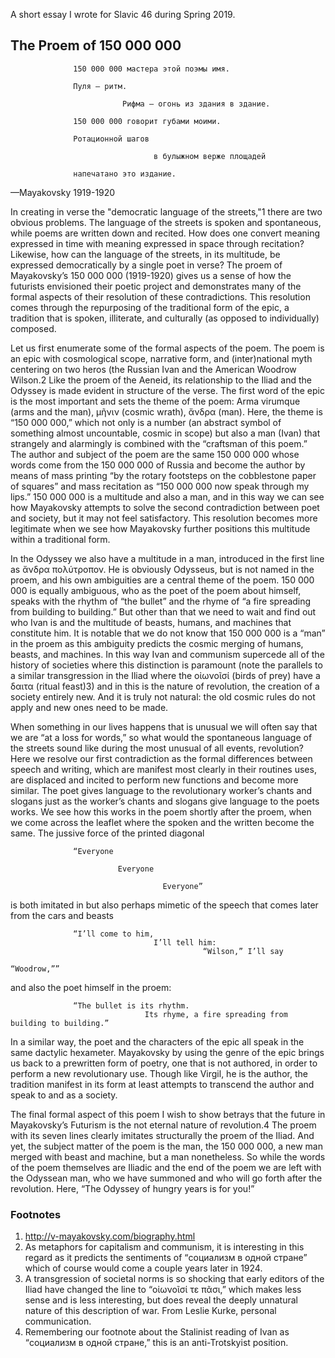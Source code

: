 A short essay I wrote for Slavic 46 during Spring 2019.

## The Proem of 150 000 000

                  150 000 000 мастера этой поэмы имя.

                  Пуля — ритм.

                             Рифма — огонь из здания в здание.
                  
                  150 000 000 говорит губами моими.

                  Ротационной шагов

                                	в булыжном верже площадей
                    
                  напечатано это издание.


—Mayakovsky 1919-1920

In creating in verse the "democratic language of the streets,"1 there are two obvious problems. The language of the streets is spoken and spontaneous, while poems are written down and recited. How does one convert meaning expressed in time with meaning expressed in space through recitation? Likewise, how can the language of the streets, in its multitude, be expressed democratically by a single poet in verse? The proem of Mayakovsky’s 150 000 000 (1919-1920) gives us a sense of how the futurists envisioned their poetic project and demonstrates many of the formal aspects of their resolution of these contradictions. This resolution comes through the repurposing of the traditional form of the epic, a tradition that is spoken, illiterate, and culturally (as opposed to individually) composed. 

Let us first enumerate some of the formal aspects of the poem. The poem is an epic with cosmological scope, narrative form, and (inter)national myth centering on two heros (the Russian Ivan and the American Woodrow Wilson.2 Like the proem of the Aeneid, its relationship to the Iliad and the Odyssey is made evident in structure of the verse. The first word of the epic is the most important and sets the theme of the poem: Arma virumque (arms and the man), μῆνιν (cosmic wrath), ἄνδρα (man). Here, the theme is “150 000 000,” which not only is a number (an abstract symbol of something almost uncountable, cosmic in scope) but also a man (Ivan) that strangely and alarmingly is combined with the “craftsman of this poem.” The author and subject of the poem are the same 150 000 000 whose words come from the 150 000 000 of Russia and become the author by means of mass printing “by the rotary footsteps on the cobblestone paper of squares” and mass recitation as “150 000 000 now speak through my lips.” 150 000 000 is a multitude and also a man, and in this way we can see how Mayakovsky attempts to solve the second contradiction between poet and society, but it may not feel satisfactory. This resolution becomes more legitimate when we see how Mayakovsky further positions this multitude within a traditional form.

In the Odyssey we also have a multitude in a man, introduced in the first line as ἄνδρα πολύτροπον.  He is obviously Odysseus, but is not named in the proem, and his own ambiguities are a central theme of the poem. 150 000 000 is equally ambiguous, who as the poet of the poem about himself, speaks with the rhythm of “the bullet” and the rhyme of “a fire spreading from building to building.” But other than that we need to wait and find out who Ivan is and the multitude of beasts, humans, and machines that constitute him. It is notable that we do not know that 150 000 000 is a “man” in the proem as this ambiguity predicts the cosmic merging of humans, beasts, and machines. In this way Ivan and communism supercede all of the history of societies where this distinction is paramount (note the parallels to a similar transgression in the Iliad where the οἰωνοῖσί (birds of prey) have a δαιτα (ritual feast)3) and in this is the nature of revolution, the creation of a society entirely new. And it is truly not natural: the old cosmic rules do not apply and new ones need to be made.

When something in our lives happens that is unusual we will often say that we are “at a loss for words,” so what would the spontaneous language of the streets sound like during the most unusual of all events, revolution? Here we resolve our first contradiction as the formal differences between speech and writing, which are manifest most clearly in their routines uses, are displaced and incited to perform new functions and become more similar. The poet gives language to the revolutionary worker’s chants and slogans just as the worker’s chants and slogans give language to the poets works. We see how this works in the poem shortly after the proem, when we come across the leaflet where the spoken and the written become the same. The jussive force of the printed diagonal

                  “Everyone

                            Everyone

                                      Everyone”

is both imitated in but also perhaps mimetic of the speech that comes later from the cars and beasts

                  “I’ll come to him,
			                        I’ll tell him:
				                               “Wilson,” I’ll say
							                                        “Woodrow,””
                                                      
and also the poet himself in the proem:

                  “The bullet is its rhythm.
                  		          Its rhyme, a fire spreading from building to building.”
                                
In a similar way, the poet and the characters of the epic all speak in the same dactylic hexameter. Mayakovsky by using the genre of the epic brings us back to a prewritten form of poetry, one that is not authored, in order to perform a new revolutionary use. Though like Virgil, he is the author, the tradition manifest in its form at least attempts to transcend the author and speak to and as a society. 

The final formal aspect of this poem I wish to show betrays that the future in Mayakovsky’s Futurism is the not eternal nature of revolution.4 The proem with its seven lines clearly imitates structurally the proem of the Iliad. And yet, the subject matter of the poem is the man, the 150 000 000, a new man merged with beast and machine, but a man nonetheless. So while the words of the poem themselves are Iliadic and the end of the poem we are left with the Odyssean man, who we have summoned and who will go forth after the revolution. Here, “The Odyssey of hungry years is for you!”

### Footnotes
1. http://v-mayakovsky.com/biography.html
2. As metaphors for capitalism and communism, it is interesting in this regard as it predicts the sentiments of “социализм в одной стране” which of course would come a couple years later in 1924.
3. A transgression of societal norms is so shocking that early editors of the Iliad have changed the line to “οἰωνοῖσί τε πᾶσι,” which makes less sense and is less interesting, but does reveal the deeply unnatural nature of this description of war. From Leslie Kurke, personal communication.
4. Remembering our footnote about the Stalinist reading of Ivan as “социализм в одной стране,” this is an anti-Trotskyist position.   


